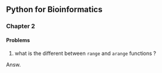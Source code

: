 
## Python for Bioinformatics 
### Chapter 2
#### Problems
1. what is the different between  ```range``` and ```arange``` functions ?

Answ.

